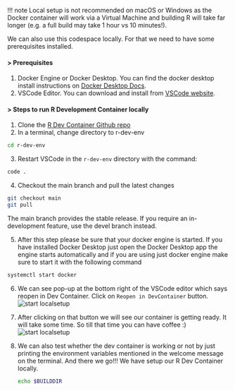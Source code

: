 !!! note Local setup is not recommended on macOS or Windows as the Docker
    container will work via a Virtual Machine and building R will take far
    longer (e.g. a full build may take 1 hour vs 10 minutes!).

We can also use this codespace locally. For that we need to have some
prerequisites installed.

#### > Prerequisites

1. Docker Engine or Docker Desktop. You can find the docker desktop install
   instructions on [Docker Desktop
   Docs](https://www.docker.com/products/docker-desktop/).
2. VSCode Editor. You can download and install from [VSCode
   website](https://code.visualstudio.com/download).

#### > Steps to run R Development Container locally

1. Clone the [R Dev Container Github
   repo](https://github.com/r-devel/r-dev-env/)
2. In a terminal, change directory to r-dev-env

```bash
cd r-dev-env
```

3. Restart VSCode in the `r-dev-env` directory with the command:

```bash
code .
```

4. Checkout the main branch and pull the latest changes

```bash
git checkout main
git pull
```

The main branch provides the stable release. If you require an in-development
feature, use the devel branch instead.

5. After this step please be sure that your docker engine is started. If you
   have installed Docker Desktop just open the Docker Desktop app the engine
   starts automatically and if you are using just docker engine make sure to
   start it with the following command

```bash
systemctl start docker
```

6. We can see pop-up at the bottom right of the VSCode editor which says reopen
in Dev Container.  Click on `Reopen in DevContainer` button.  ![start
localsetup](../../assets/rdev13.png)

7. After clicking on that button we will see our container is getting
ready. It
will take some time. So till that time you can have coffee :) ![start
localsetup](../../assets/rdev24.png)
8. We can also test whether the dev container is working or not by just printing
the environment variables mentioned in the welcome message on the
terminal. And there we go!!! We have setup our R Dev Container locally.

   ```bash
   echo $BUILDDIR
   ```
